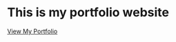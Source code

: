 <h1>This is my portfolio website</h1>

<a href="https://github.com/SHIVAM1422000/ShivamOjha_Portfolio/new/main?readme=1">View My Portfolio</a>
